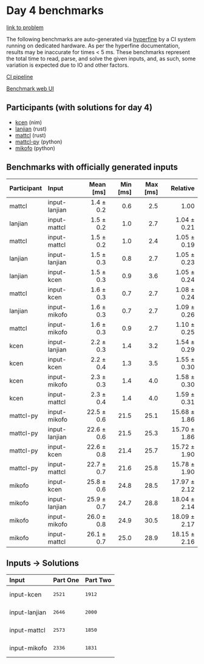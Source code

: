 # Day 4 benchmarks

[link to problem](https://adventofcode.com/2024/day/4)

The following benchmarks are auto-generated via
[hyperfine](https://github.com/sharkdp/hyperfine) by a CI system running on
dedicated hardware. As per the hyperfine documentation, results may be
inaccurate for times < 5 ms. These benchmarks represent the total time to read,
parse, and solve the given inputs, and, as such, some variation is expected due
to IO and other factors.

[CI pipeline](http://ci.papercode.net:8080/teams/main/pipelines/aoc2024)

[Benchmark web UI](https://aoc.ancalagon.black)


## Participants (with solutions for day 4)

- [kcen](https://github.com/kcen/aoc2024) (nim)
- [lanjian](https://github.com/lanjian/aoc-2024) (rust)
- [mattcl](https://github.com/mattcl/aoc2024) (rust)
- [mattcl-py](https://github.com/mattcl/aoc2024-py) (python)
- [mikofo](https://github.com/mikofo/aoc2024) (python)


## Benchmarks with officially generated inputs

| Participant | Input | Mean [ms] | Min [ms] | Max [ms] | Relative |
|:---|:---|---:|---:|---:|---:|
| mattcl | input-lanjian | 1.4 ± 0.2 | 0.6 | 2.5 | 1.00 |
| lanjian | input-mattcl | 1.5 ± 0.2 | 1.0 | 2.7 | 1.04 ± 0.21 |
| mattcl | input-mattcl | 1.5 ± 0.2 | 1.0 | 2.4 | 1.05 ± 0.19 |
| lanjian | input-lanjian | 1.5 ± 0.3 | 0.8 | 2.7 | 1.05 ± 0.23 |
| lanjian | input-kcen | 1.5 ± 0.3 | 0.9 | 3.6 | 1.05 ± 0.24 |
| mattcl | input-kcen | 1.6 ± 0.3 | 0.7 | 2.7 | 1.08 ± 0.24 |
| lanjian | input-mikofo | 1.6 ± 0.3 | 0.7 | 2.7 | 1.09 ± 0.26 |
| mattcl | input-mikofo | 1.6 ± 0.3 | 0.9 | 2.7 | 1.10 ± 0.25 |
| kcen | input-lanjian | 2.2 ± 0.3 | 1.4 | 3.2 | 1.54 ± 0.29 |
| kcen | input-kcen | 2.2 ± 0.4 | 1.3 | 3.5 | 1.55 ± 0.30 |
| kcen | input-mikofo | 2.3 ± 0.3 | 1.4 | 4.0 | 1.58 ± 0.30 |
| kcen | input-mattcl | 2.3 ± 0.4 | 1.4 | 4.0 | 1.59 ± 0.31 |
| mattcl-py | input-mikofo | 22.5 ± 0.6 | 21.5 | 25.1 | 15.68 ± 1.86 |
| mattcl-py | input-lanjian | 22.6 ± 0.6 | 21.5 | 25.3 | 15.70 ± 1.86 |
| mattcl-py | input-kcen | 22.6 ± 0.8 | 21.4 | 25.7 | 15.72 ± 1.90 |
| mattcl-py | input-mattcl | 22.7 ± 0.7 | 21.6 | 25.8 | 15.78 ± 1.90 |
| mikofo | input-kcen | 25.8 ± 0.6 | 24.8 | 28.5 | 17.97 ± 2.12 |
| mikofo | input-lanjian | 25.9 ± 0.7 | 24.7 | 28.8 | 18.04 ± 2.14 |
| mikofo | input-mikofo | 26.0 ± 0.8 | 24.9 | 30.5 | 18.09 ± 2.17 |
| mikofo | input-mattcl | 26.1 ± 0.7 | 25.0 | 28.9 | 18.15 ± 2.16 |


## Inputs -> Solutions

| Input | Part One | Part Two |
|:---|:---|:---|
|input-kcen|<pre>2521</pre>|<pre>1912</pre>|
|input-lanjian|<pre>2646</pre>|<pre>2000</pre>|
|input-mattcl|<pre>2573</pre>|<pre>1850</pre>|
|input-mikofo|<pre>2336</pre>|<pre>1831</pre>|